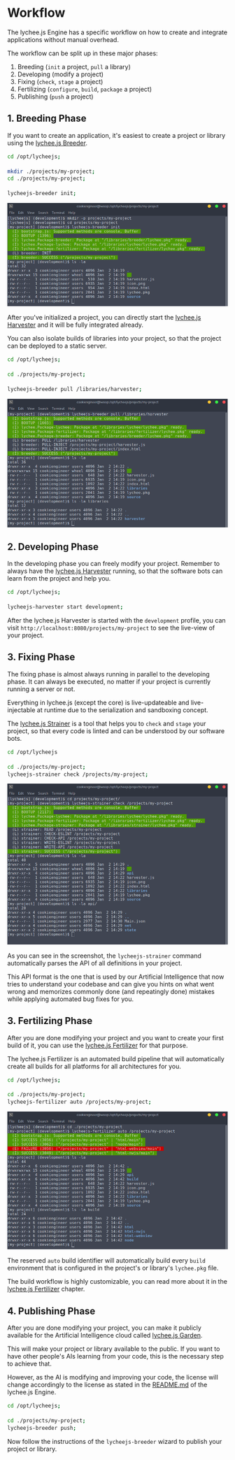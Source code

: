 
# Workflow

The lychee.js Engine has a specific workflow on
how to create and integrate applications without
manual overhead.

The workflow can be split up in these major phases:

1. Breeding (`init` a project, `pull` a library)
2. Developing (modify a project)
3. Fixing (`check`, `stage` a project)
4. Fertilizing (`configure`, `build`, `package` a project)
5. Publishing (`push` a project)


## 1. Breeding Phase

If you want to create an application, it's easiest
to create a project or library using the
[lychee.js Breeder](../software-bots/lycheejs-breeder.md).

```bash
cd /opt/lycheejs;

mkdir ./projects/my-project;
cd ./projects/my-project;

lycheejs-breeder init;
```

![lycheejs-breeder-init](./asset/lycheejs-breeder-init.png)


After you've initialized a project, you can directly
start the [lychee.js Harvester](../software-bots/lycheejs-harvester.md)
and it will be fully integrated already.

You can also isolate builds of libraries into your
project, so that the project can be deployed to a
static server.

```bash
cd /opt/lycheejs;

cd ./projects/my-project;

lycheejs-breeder pull /libraries/harvester;
```

![lycheejs-breeder-pull](./asset/lycheejs-breeder-pull.png)


## 2. Developing Phase

In the developing phase you can freely modify
your project. Remember to always have the
[lychee.js Harvester](../software-bots/lycheejs-harvester.md)
running, so that the software bots can learn from
the project and help you.

```bash
cd /opt/lycheejs;

lycheejs-harvester start development;
```

After the lychee.js Harvester is started with
the `development` profile, you can visit
`http://localhost:8080/projects/my-project` to
see the live-view of your project.


## 3. Fixing Phase

The fixing phase is almost always running in
parallel to the developing phase. It can always
be executed, no matter if your project is currently
running a server or not.

Everything in lychee.js (except the core) is
live-updateable and live-injectable at runtime
due to the serialization and sandboxing concept.

The [lychee.js Strainer](../software-bots/lycheejs-strainer.md)
is a tool that helps you to `check` and `stage`
your project, so that every code is linted and
can be understood by our software bots.

```bash
cd /opt/lycheejs

cd ./projects/my-project;
lycheejs-strainer check /projects/my-project;
```

![lycheejs-strainer-check](./asset/lycheejs-strainer-check.png)

As you can see in the screenshot, the `lycheejs-strainer`
command automatically parses the API of all definitions
in your project.

This API format is the one that is used by our Artificial
Intelligence that now tries to understand your codebase
and can give you hints on what went wrong and memorizes
commonly done (and repeatingly done) mistakes while
applying automated bug fixes for you.


## 3. Fertilizing Phase

After you are done modifying your project and you want
to create your first build of it, you can use the
[lychee.js Fertilizer](../software-bots/lycheejs-fertilizer.md)
for that purpose.

The lychee.js Fertilizer is an automated build pipeline
that will automatically create all builds for all platforms
for all architectures for you.

```bash
cd /opt/lycheejs;

cd ./projects/my-project;
lycheejs-fertilizer auto /projects/my-project;
```

![lycheejs-fertilizer-auto](./asset/lycheejs-fertilizer-auto.png)

The reserved `auto` build identifier will automatically
build every `build` environment that is configured in
the project's or library's `lychee.pkg` file.

The build workflow is highly customizable, you can read
more about it in the [lychee.js Fertilizer](../software-bots/lycheejs-fertilizer.md)
chapter.


## 4. Publishing Phase

After you are done modifying your project, you can
make it publicly available for the Artificial Intelligence
cloud called [lychee.js Garden](https://github.com/Artificial-Engineering/lycheejs-garden).

This will make your project or library available to
the public. If you want to have other people's AIs
learning from your code, this is the necessary step
to achieve that.

However, as the AI is modifying and improving your code,
the license will change accordingly to the license as
stated in the [README.md](https://github.com/Artificial-Engineering/lycheejs)
of the lychee.js Engine.

```bash
cd /opt/lycheejs;

cd ./projects/my-project;
lycheejs-breeder push;
```

Now follow the instructions of the `lycheejs-breeder`
wizard to publish your project or library.

